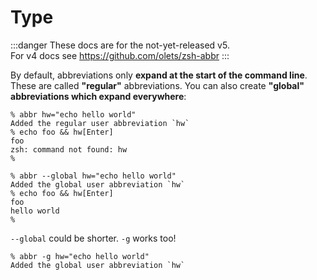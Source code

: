# Type

:::danger
These docs are for the not-yet-released v5.  
For v4 docs see <https://github.com/olets/zsh-abbr>
:::

By default, abbreviations only **expand at the start of the command line**. These are called **"regular"** abbreviations. You can also create **"global" abbreviations which expand everywhere**:

```shell{1-2,5}:no-line-numbers
% abbr hw="echo hello world"
Added the regular user abbreviation `hw`
% echo foo && hw[Enter]
foo
zsh: command not found: hw
%
```

```shell{1-2,5}:no-line-numbers
% abbr --global hw="echo hello world"
Added the global user abbreviation `hw`
% echo foo && hw[Enter]
foo
hello world
%
```

`--global` could be shorter. `-g` works too!


```shell{1-2}:no-line-numbers
% abbr -g hw="echo hello world"
Added the global user abbreviation `hw`
```
